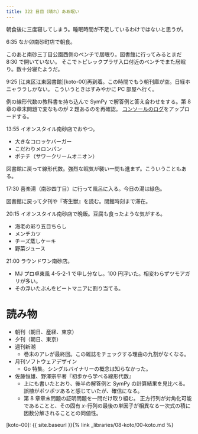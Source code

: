 ```yaml
---
title: 322 日目（晴れ）ああ眠い
---
```


朝食後に三度寝してしまう。睡眠時間が不足しているわけではないと思うが。

6:35 なか卯南砂町店で朝食。

このあと南砂三丁目公園西側のベンチで居眠り。図書館に行ってみるとまだ 8:30 で開いていない。
そこでトピレックプラザ入口付近のベンチでまた居眠り。数十分寝たようだ。

9:25 [江東区江東図書館][koto-00]再到着。この時間でもう朝刊庫が空。日経ホニャララしかない。
こういうときはすみやかに PC 部屋へ行く。

例の線形代数の教科書を持ち込んで SymPy で解答例と答え合わせをする。第 8 章の章末問題で変なものが 2 題あるのを再確認。
[コンソールのログ](https://gist.github.com/showa-yojyo/a31f4e958ff5bfbec72681356a4ed80f)をアップロードする。

13:55 イオンスタイル南砂店でおやつ。
* 大きなコロッケバーガー
* こだわりメロンパン
* ポテチ（サワークリームオニオン）

図書館に戻って線形代数。強烈な眠気が襲い一問も進まず。こういうこともある。

17:30 喜楽湯（南砂四丁目）に行って風呂に入る。今日の湯は緑色。

図書館に戻って夕刊や『寄生獣』を読む。閉館時刻まで滞在。

20:15 イオンスタイル南砂店で晩飯。豆腐も食ったような気がする。
* 海老の彩り五目ちらし
* メンチカツ
* チーズ蒸しケーキ
* 野菜ジュース

21:00 ラウンドワン南砂店。
* MJ プロ卓東風 4-5-2-1 で申し分なし。100 円浮いた。相変わらずツモアガリが多い。
* その浮いたぶんをビートマニアに割り当てる。

# 読み物

* 朝刊（朝日、産経、東京）
* 夕刊（朝日、東京）
* 週刊新潮
  * 巻末のアレが最終回。この雑誌をチェックする理由の九割がなくなる。
* 月刊ソフトウェアデザイン
  * Go 特集。シングルバイナリーの概念は知らなかった。
* 佐藤恒雄、野澤宗平著『初歩から学べる線形代数』
  * 上にも書いたとおり、後半の解答例と SymPy の計算結果を見比べる。
    誤植がポツポツあると感じていたが、確信になる。
  * 第 8 章章末問題の証明問題を一問だけ取り組む。
    正方行列が対角化可能であることと、その固有 $x$-行列の最後の単因子が相異なる一次式の積に因数分解されることとの同値性。

[koto-00]: {{ site.baseurl }}{% link _libraries/08-koto/00-koto.md %}
